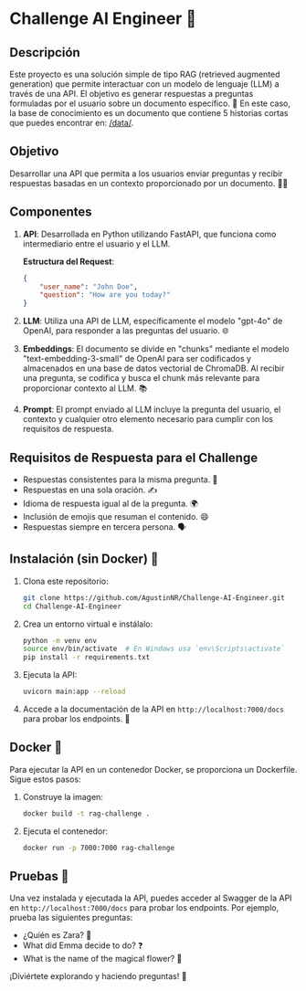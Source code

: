 
# Challenge AI Engineer 🌟

## Descripción

Este proyecto es una solución simple de tipo RAG (retrieved augmented generation) que permite interactuar con un modelo de lenguaje (LLM) a través de una API. El objetivo es generar respuestas a preguntas formuladas por el usuario sobre un documento específico. 📄 En este caso, la base de conocimiento es un documento que contiene 5 historias cortas que puedes encontrar en: [/data/](./data/documento.docx).

## Objetivo

Desarrollar una API que permita a los usuarios enviar preguntas y recibir respuestas basadas en un contexto proporcionado por un documento. 🤖✨

## Componentes

1. **API**: Desarrollada en Python utilizando FastAPI, que funciona como intermediario entre el usuario y el LLM.
   
   **Estructura del Request**:
   ```json
   {
       "user_name": "John Doe",
       "question": "How are you today?"
   }
   ```

2. **LLM**: Utiliza una API de LLM, específicamente el modelo "gpt-4o" de OpenAI, para responder a las preguntas del usuario. 🌐

3. **Embeddings**: El documento se divide en "chunks" mediante el modelo "text-embedding-3-small" de OpenAI para ser codificados y almacenados en una base de datos vectorial de ChromaDB. Al recibir una pregunta, se codifica y busca el chunk más relevante para proporcionar contexto al LLM. 📚

4. **Prompt**: El prompt enviado al LLM incluye la pregunta del usuario, el contexto y cualquier otro elemento necesario para cumplir con los requisitos de respuesta.

## Requisitos de Respuesta para el Challenge

- Respuestas consistentes para la misma pregunta. 🔄
- Respuestas en una sola oración. ✍️
- Idioma de respuesta igual al de la pregunta. 🌍
- Inclusión de emojis que resuman el contenido. 😄
- Respuestas siempre en tercera persona. 🗣️

## Instalación (sin Docker) 🚀

1. Clona este repositorio:
   ```bash
   git clone https://github.com/AgustinNR/Challenge-AI-Engineer.git
   cd Challenge-AI-Engineer
   ```

2. Crea un entorno virtual e instálalo:
   ```bash
   python -m venv env
   source env/bin/activate  # En Windows usa `env\Scripts\activate`
   pip install -r requirements.txt
   ```

3. Ejecuta la API:
   ```bash
   uvicorn main:app --reload
   ```

4. Accede a la documentación de la API en `http://localhost:7000/docs` para probar los endpoints. 📖

## Docker 🐳

Para ejecutar la API en un contenedor Docker, se proporciona un Dockerfile. Sigue estos pasos:

1. Construye la imagen:
   ```bash
   docker build -t rag-challenge .
   ```

2. Ejecuta el contenedor:
   ```bash
   docker run -p 7000:7000 rag-challenge
   ```


## Pruebas 🧪

Una vez instalada y ejecutada la API, puedes acceder al Swagger de la API en `http://localhost:7000/docs` para probar los endpoints. Por ejemplo, prueba las siguientes preguntas:
- ¿Quién es Zara? 🤔
- What did Emma decide to do? ❓
- What is the name of the magical flower? 🌸

¡Diviértete explorando y haciendo preguntas! 🎉
